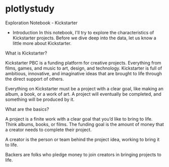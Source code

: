 # plotlystudy
Exploration Notebook - Kickstarter

- Introduction 
In this notebook, I'll try to explore the characteristics of Kickstarter projects. Before we dive deep into the data, let us know a little more about Kickstarter.

What is Kickstarter?

Kickstarter PBC is a funding platform for creative projects. Everything from films, games, and music to art, design, and technology. Kickstarter is full of ambitious, innovative, and imaginative ideas that are brought to life through the direct support of others.

Everything on Kickstarter must be a project with a clear goal, like making an album, a book, or a work of art. A project will eventually be completed, and something will be produced by it.

What are the basics?

A project is a finite work with a clear goal that you’d like to bring to life. Think albums, books, or films. The funding goal is the amount of money that a creator needs to complete their project.

A creator is the person or team behind the project idea, working to bring it to life.

Backers are folks who pledge money to join creators in bringing projects to life.
